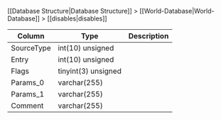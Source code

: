 [[Database Structure|Database Structure]] > [[World-Database|World-Database]] > [[disables|disables]]

Column | Type | Description
--- | --- | ---
SourceType | int(10) unsigned | 
Entry | int(10) unsigned | 
Flags | tinyint(3) unsigned | 
Params_0 | varchar(255) | 
Params_1 | varchar(255) | 
Comment | varchar(255) | 
